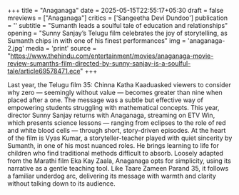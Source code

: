 +++
title = "Anaganaga"
date = 2025-05-15T22:55:17+05:30
draft = false
mreviews = ["Anaganaga"]
critics = ['Sangeetha Devi Dundoo']
publication = ''
subtitle = "Sumanth leads a soulful tale of education and relationships"
opening = "Sunny Sanjay’s Telugu film celebrates the joy of storytelling, as Sumanth chips in with one of his finest performances"
img = 'anaganaga-2.jpg'
media = 'print'
source = "https://www.thehindu.com/entertainment/movies/anaganaga-movie-review-sumanths-film-directed-by-sunny-sanjay-is-a-soulful-tale/article69578471.ece"
+++

Last year, the Telugu film 35: Chinna Katha Kaaduasked viewers to consider why zero — seemingly without value — becomes greater than nine when placed after a one. The message was a subtle but effective way of empowering students struggling with mathematical concepts. This year, director Sunny Sanjay returns with Anaganaga, streaming on ETV Win, which presents science lessons — ranging from eclipses to the role of red and white blood cells — through short, story-driven episodes. At the heart of the film is Vyas Kumar, a storyteller-teacher played with quiet sincerity by Sumanth, in one of his most nuanced roles. He brings learning to life for children who find traditional methods difficult to absorb. Loosely adapted from the Marathi film Eka Kay Zaala, Anaganaga opts for simplicity, using its narrative as a gentle teaching tool. Like Taare Zameen Parand 35, it follows a familiar underdog arc, delivering its message with warmth and clarity without talking down to its audience.
